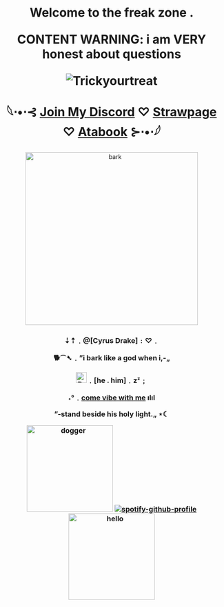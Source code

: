 

<h1 align="center">Welcome to the freak zone .

CONTENT WARNING: i am VERY honest about questions

![Trickyourtreat](https://komarev.com/ghpvc/?username=trickyourtreat&color=f4c644&style=flat-square)
  
   𓆩⋅•⋅⊰ [Join My Discord](https://discord.gg/Ya4ffx8ZRc) ♡ [Strawpage](https://puppytreats.straw.page/) ♡ [Atabook](https://trickyourtreat.atabook.org/) ⊱⋅•⋅𓆪
</h1> 

<p align="center">
    <img width="400" src="https://media.tenor.com/RboGj6iwlKYAAAAj/puppy.gif" alt="bark">
</p>

<h3 align="center">⇣⇡﹒@[Cyrus Drake]﹕♡﹒

  🐕⁀➴﹒”i bark like a god when i,-„

<img width="25" src="https://cdn3.emoji.gg/emojis/51521-puppy-uwu.png" alt="Druggies">﹒[he . him]﹒zᶻ﹔

˖°﹒[come vibe with me](https://open.spotify.com/playlist/2G89oEDyD99CiQhZ3HtkmI?si=5da923c5da874c41) ılıl

”-stand beside his holy light.„ ⋆☾


  <img width="200" src="https://media.tenor.com/Yz4EqiqC-lIAAAAi/dog-puppy.gif" alt="dogger"> [![spotify-github-profile](https://spotify-github-profile.kittinanx.com/api/view?uid=31kxgcliwcskgcwvjc57akfwbihu&cover_image=true&theme=novatorem&show_offline=true&background_color=09021d&interchange=false&bar_color=f4c644&bar_color_cover=false)](https://github.com/kittinan/spotify-github-profile) <img width="200" src="https://media.tenor.com/WKOi-zjvIc4AAAAi/doggo-arrive-doggo.gif" alt="hello"></h3>
